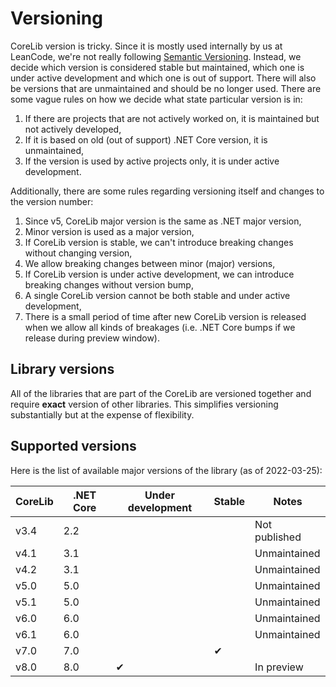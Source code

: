 # Versioning

CoreLib version is tricky. Since it is mostly used internally by us at LeanCode, we're not really following [Semantic Versioning](http://semver.org). Instead, we decide which version is considered stable but maintained, which one is under active development and which one is out of support. There will also be versions that are unmaintained and should be no longer used. There are some vague rules on how we decide what state particular version is in:

 1. If there are projects that are not actively worked on, it is maintained but not actively developed,
 2. If it is based on old (out of support) .NET Core version, it is unmaintained,
 3. If the version is used by active projects only, it is under active development.

Additionally, there are some rules regarding versioning itself and changes to the version number:

 1. Since v5, CoreLib major version is the same as .NET major version,
 2. Minor version is used as a major version,
 3. If CoreLib version is stable, we can't introduce breaking changes without changing version,
 4. We allow breaking changes between minor (major) versions,
 5. If CoreLib version is under active development, we can introduce breaking changes without version bump,
 6. A single CoreLib version cannot be both stable and under active development,
 7. There is a small period of time after new CoreLib version is released when we allow all kinds of breakages (i.e. .NET Core bumps if we release during preview window).

## Library versions

All of the libraries that are part of the CoreLib are versioned together and require **exact** version of other libraries. This simplifies versioning substantially but at the expense of flexibility.

## Supported versions

Here is the list of available major versions of the library (as of 2022-03-25):

| CoreLib | .NET Core | Under development | Stable     | Notes             |
|---------|-----------|-------------------|------------|-------------------|
| v3.4    | 2.2       |                   |            | Not published     |
| v4.1    | 3.1       |                   |            | Unmaintained      |
| v4.2    | 3.1       |                   |            | Unmaintained      |
| v5.0    | 5.0       |                   |            | Unmaintained      |
| v5.1    | 5.0       |                   |            | Unmaintained      |
| v6.0    | 6.0       |                   |            | Unmaintained      |
| v6.1    | 6.0       |                   |            | Unmaintained      |
| v7.0    | 7.0       |                   | &#x2714;   |                   |
| v8.0    | 8.0       | &#x2714;          |            | In preview        |
